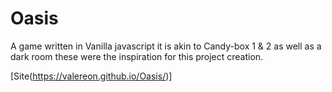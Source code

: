 # Oasis
A game written in Vanilla javascript it is akin to Candy-box 1 & 2 as well as a dark room these were the inspiration for this project creation.

[Site(https://valereon.github.io/Oasis/)]
